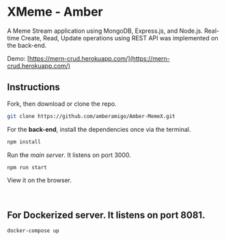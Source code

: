 # XMeme - Amber

A Meme Stream application using MongoDB, Express.js, and Node.js. Real-time Create, Read, Update operations using REST API was implemented on the back-end. 

Demo: [https://mern-crud.herokuapp.com/](https://mern-crud.herokuapp.com/)

## Instructions

Fork, then download or clone the repo.
```bash
git clone https://github.com/amberamigo/Amber-MemeX.git
```


For the **back-end**, install the dependencies once via the terminal.
```bash
npm install
```

Run the *main server*. It listens on port 3000.
```bash
npm run start
```
View it on the browser.

<br>

## For Dockerized server. It listens on port 8081.
```bash
docker-compose up
```
